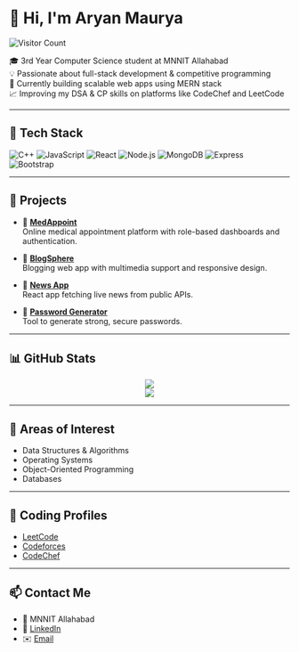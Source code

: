 # 👋 Hi, I'm Aryan Maurya

![Visitor Count](https://komarev.com/ghpvc/?username=ExoticLure37&color=blue&style=flat)

🎓 3rd Year Computer Science student at MNNIT Allahabad  
💡 Passionate about full-stack development & competitive programming  
🌱 Currently building scalable web apps using MERN stack  
📈 Improving my DSA & CP skills on platforms like CodeChef and LeetCode  

---

## 🔧 Tech Stack
![C++](https://img.shields.io/badge/-C++-00599C?style=flat&logo=c%2B%2B&logoColor=white)
![JavaScript](https://img.shields.io/badge/-JavaScript-F7DF1E?style=flat&logo=javascript&logoColor=black)
![React](https://img.shields.io/badge/-React-61DAFB?style=flat&logo=react&logoColor=white)
![Node.js](https://img.shields.io/badge/-Node.js-339933?style=flat&logo=node.js&logoColor=white)
![MongoDB](https://img.shields.io/badge/-MongoDB-47A248?style=flat&logo=mongodb&logoColor=white)
![Express](https://img.shields.io/badge/-Express.js-000000?style=flat&logo=express&logoColor=white)
![Bootstrap](https://img.shields.io/badge/-Bootstrap-563D7C?style=flat&logo=bootstrap&logoColor=white)

---

## 🚀 Projects

- 🏥 [**MedAppoint**](https://github.com/ExoticLure37/MedAppoint)  
  Online medical appointment platform with role-based dashboards and authentication.  

- 📝 [**BlogSphere**](https://github.com/ExoticLure37/BLOG_complete)  
  Blogging web app with multimedia support and responsive design.
  
- 📰 [**News App**](https://github.com/ExoticLure37/NEWS-Application)  
  React app fetching live news from public APIs.

- 🔐 [**Password Generator**](https://github.com/ExoticLure37/password-generator-)  
  Tool to generate strong, secure passwords.  


---

## 📊 GitHub Stats

<p align="center">
  <img src="https://github-readme-stats.vercel.app/api?username=ExoticLure37&show_icons=true&theme=github_dark&hide_border=true" />
  <br/>
  <img src="https://github-readme-streak-stats.herokuapp.com?user=ExoticLure37&theme=github-dark&hide_border=true"/>
</p>

---

## 🧠 Areas of Interest

- Data Structures & Algorithms  
- Operating Systems  
- Object-Oriented Programming  
- Databases

---

## 🔗 Coding Profiles

- [LeetCode](https://leetcode.com/ZXLdtXwZOh)  
- [Codeforces](https://codeforces.com/profile/aryan_maurya027)  
- [CodeChef](https://www.codechef.com/users/rukarya)   

---

## 📫 Contact Me

- 📍 MNNIT Allahabad  
- 🔗 [LinkedIn](https://www.linkedin.com/in/aryan-maurya)  
- ✉️ [Email](mailto:aryanamih041@gmail.com)

